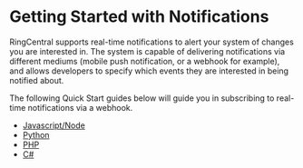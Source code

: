 # Getting Started with Notifications

RingCentral supports real-time notifications to alert your system of changes you are interested in. The system is capable of delivering notifications via different mediums (mobile push notification, or a webhook for example), and allows developers to specify which events they are interested in being notified about. 

The following Quick Start guides below will guide you in subscribing to real-time notifications via a webhook. 

* [Javascript/Node](./node/)
* [Python](./python/)
* [PHP](./php/)
* [C#](./c-sharp/)



